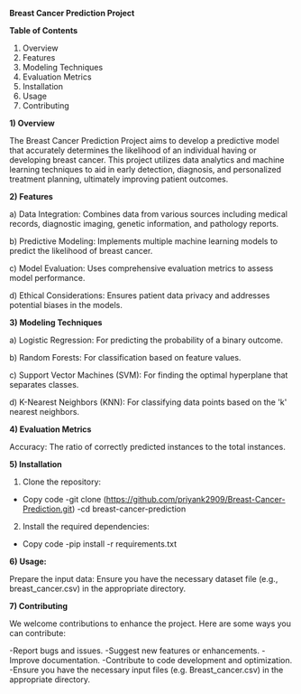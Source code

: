**Breast Cancer Prediction Project**


**Table of Contents**
1) Overview
2) Features
3) Modeling Techniques
4) Evaluation Metrics
5) Installation
6) Usage
7) Contributing


**1) Overview**

The Breast Cancer Prediction Project aims to develop a predictive model that accurately determines the likelihood of an individual having or developing breast cancer. This project utilizes data analytics and machine learning techniques to aid in early detection, diagnosis, and personalized treatment planning, ultimately improving patient outcomes.


**2) Features**

a) Data Integration: Combines data from various sources including medical records, diagnostic imaging, genetic information, and pathology reports.

b) Predictive Modeling: Implements multiple machine learning models to predict the likelihood of breast cancer.

c) Model Evaluation: Uses comprehensive evaluation metrics to assess model performance.

d) Ethical Considerations: Ensures patient data privacy and addresses potential biases in the models.


**3) Modeling Techniques**

a) Logistic Regression: For predicting the probability of a binary outcome.

b) Random Forests: For classification based on feature values.

c) Support Vector Machines (SVM): For finding the optimal hyperplane that separates classes.

d) K-Nearest Neighbors (KNN): For classifying data points based on the 'k' nearest neighbors.


**4) Evaluation Metrics**

Accuracy: The ratio of correctly predicted instances to the total instances.


**5) Installation**

1) Clone the repository:

- Copy code
  -git clone (https://github.com/priyank2909/Breast-Cancer-Prediction.git)
  -cd breast-cancer-prediction
  
2) Install the required dependencies:
- Copy code
  -pip install -r requirements.txt


**6) Usage:**

Prepare the input data:
Ensure you have the necessary dataset file (e.g., breast_cancer.csv) in the appropriate directory.

**7) Contributing**

We welcome contributions to enhance the project. Here are some ways you can contribute:

-Report bugs and issues.
-Suggest new features or enhancements.
-Improve documentation.
-Contribute to code development and optimization.
-Ensure you have the necessary input files (e.g. Breast_cancer.csv) in the appropriate directory.
